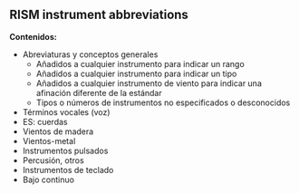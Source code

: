 ## RISM instrument abbreviations
**Contenidos:**

- Abreviaturas y conceptos generales
  - Añadidos a cualquier instrumento para indicar un rango
  - Añadidos a cualquier instrumento para indicar un tipo
  - Añadidos a cualquier instrumento de viento para indicar una afinación diferente de la estándar
  - Tipos o números de instrumentos no especificados o desconocidos
- Términos vocales (voz)
- ES: cuerdas
- Vientos de madera
- Vientos-metal
- Instrumentos pulsados
- Percusión, otros
- Instrumentos de teclado
- Bajo continuo
